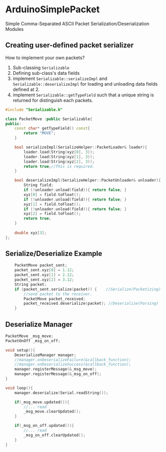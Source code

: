 # ArduinoSimplePacket
Simple Comma-Separated ASCII Packet Serialization/Deserialization Modules

## Creating user-defined packet serializer

How to implement your own packets?

 1. Sub-classing `Serializable`
 2. Defining sub-class's data fields
 3. implement `Serializable::serializeImpl` and `Serializable::deserializeImpl` 
    for loading and unloading data fields defined at 2.
 4. implement `Serializable::getTypeField` such that a unique string is returned for distinguish each packets.

``` c++
#include "Serializable.h"

class PacketMove :public Serializable{
public:
	const char* getTypeField() const{
		return "MOVE";
	}

	bool serializeImpl(SerializeHelper::PacketLoader& loader){
		loader.load(String(xyz[0], 3));
		loader.load(String(xyz[1], 3));
		loader.load(String(xyz[2], 3));
		return true;//This is required.
	}

	bool deserializeImpl(SerializeHelper::PacketUnloader& unloader){
		String field;
		if (!unloader.unload(field)){ return false; }
		xyz[0] = field.toFloat();
		if (!unloader.unload(field)){ return false; }
		xyz[1] = field.toFloat();
		if (!unloader.unload(field)){ return false; }
		xyz[2] = field.toFloat();
		return true;
	}
	
	double xyz[3];
};

```

## Serialize/Deserialize Example

```c++
	PacketMove packet_sent;
	packet_sent.xyz[0] = 1.12;
	packet_sent.xyz[1] = 2.12;
	packet_sent.xyz[2] = 3.12;
	String packet;
	if (packet_sent.serialize(packet)) {	//Serialize(Packetizing)
		//send packet to the receiver.
		PacketMove packet_received;
		packet_received.deserialize(packet); //Deserialize(Parsing)
	}
```

## Deserialize Manager
``` c++
PacketMove _msg_move;
PacketOnOff _msg_on_off;

void setup(){
	DeserializeManager manager;
	//manager.onDeserializeFailure(&callback_function);
	//manager.onDeserializeSuccess(&callback_function);
	manager.registerMessage(&_msg_move);
	manager.registerMessage(&_msg_on_off);
}

void loop(){
	manager.deserialize(Serial.readString());

	if(_msg_move.updated()){
		//... read
		_msg_move.clearUpdated();
	}

	if(_msg_on_off.updated()){
		//... read
		_msg_on_off.clearUpdated();
	}
}
```
